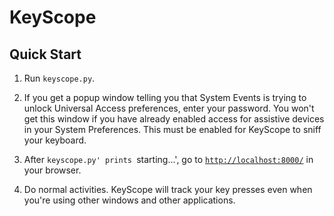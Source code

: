

# KeyScope

## Quick Start

1.  Run `keyscope.py`.

2.  If you get a popup window telling you that System Events is trying to unlock Universal Access preferences, enter your password.  You won't get this window if you have already enabled access for assistive devices in your System Preferences.  This must be enabled for KeyScope to sniff your keyboard.

3.  After `keyscope.py' prints `starting...', go to [`http://localhost:8000/`](http://localhost:8000/) in your browser.

4.  Do normal activities.  KeyScope will track your key presses even when you're using other windows and other applications.

